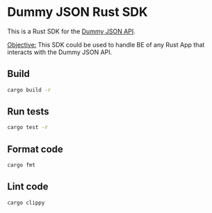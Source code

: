 # Dummy JSON Rust SDK

This is a Rust SDK for the [Dummy JSON API](https://dummyjson.com/).

<u>Objective:</u> This SDK could be used to handle BE of any Rust App that interacts with the Dummy JSON API.

## Build

```bash
cargo build -r
```

## Run tests

```bash
cargo test -r
```

## Format code

```bash
cargo fmt
```

## Lint code

```bash
cargo clippy
```

<!-- 
TODO: 
## Run benchmarks

```bash
cargo bench
``` -->
